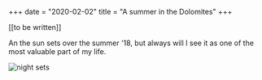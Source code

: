 +++
date = "2020-02-02"
title = "A summer in the Dolomites"
+++

[[to be written]]

An the sun sets over the summer '18, but always will I see it as one of the most valuable part of my life. 

![night sets](/nightsets.jpg)
